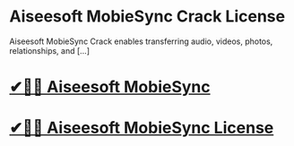 # Aiseesoft MobieSync Crack License

Aiseesoft MobieSync Crack enables transferring audio, videos, photos, relationships, and […]

# [✔🎉🚀 Aiseesoft MobieSync](https://tinyurl.com/te5uctu6)

# [✔🎉🚀 Aiseesoft MobieSync License](https://tinyurl.com/te5uctu6)
